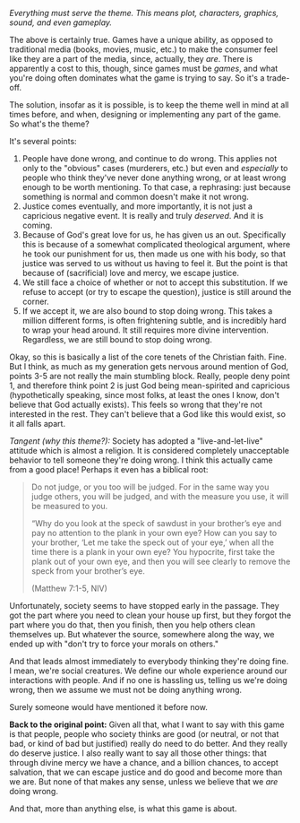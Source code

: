 *Everything must serve the theme.  This means plot, characters, graphics, sound, and even gameplay.*

The above is certainly true.  Games have a unique ability, as opposed to traditional media (books, movies, music, etc.) to make the consumer feel like they are a part of the media, since, actually, they *are*.  There is apparently a cost to this, though, since games must be *games*, and what you're doing often dominates what the game is trying to say.  So it's a trade-off.

The solution, insofar as it is possible, is to keep the theme well in mind at all times before, and when, designing or implementing any part of the game.  So what's the theme?

It's several points:

1. People have done wrong, and continue to do wrong.  This applies not only to the "obvious" cases (murderers, etc.) but even and *especially* to people who think they've never done anything wrong, or at least wrong enough to be worth mentioning.  To that case, a rephrasing: just because something is normal and common doesn't make it not wrong.
2. Justice comes eventually, and more importantly, it is not just a capricious negative event.  It is really and truly *deserved*.  And it is coming.
3. Because of God's great love for us, he has given us an out.  Specifically this is because of a somewhat complicated theological argument, where he took our punishment for us, then made us one with his body, so that justice was served to us without us having to feel it.  But the point is that because of (sacrificial) love and mercy, we escape justice.
4. We still face a choice of whether or not to accept this substitution.  If we refuse to accept (or try to escape the question), justice is still around the corner.
5. If we accept it, we are also bound to stop doing wrong.  This takes a million different forms, is often frightening subtle, and is incredibly hard to wrap your head around.  It still requires more divine intervention.  Regardless, we are still bound to stop doing wrong.

Okay, so this is basically a list of the core tenets of the Christian faith.  Fine.  But I think, as much as my generation gets nervous around mention of God, points 3-5 are not really the main stumbling block.  Really, people deny point 1, and therefore think point 2 is just God being mean-spirited and capricious (hypothetically speaking, since most folks, at least the ones I know, don't believe that God actually exists).  This feels so wrong that they're not interested in the rest.  They can't believe that a God like this would exist, so it all falls apart.

*Tangent (why this theme?):*  Society has adopted a "live-and-let-live" attitude which is almost a religion.  It is considered completely unacceptable behavior to tell someone they're doing wrong.  I think this actually came from a good place!  Perhaps it even has a biblical root:

> Do not judge, or you too will be judged. For in the same way you judge others,
> you will be judged, and with the measure you use, it will be measured to you.
>
> “Why do you look at the speck of sawdust in your brother’s eye and pay no
> attention to the plank in your own eye? How can you say to your brother, ‘Let
> me take the speck out of your eye,’ when all the time there is a plank in your
> own eye? You hypocrite, first take the plank out of your own eye, and then you
> will see clearly to remove the speck from your brother’s eye.
>
> (Matthew 7:1-5, NIV)

Unfortunately, society seems to have stopped early in the passage.  They got the part where you need to clean your house up first, but they forgot the part where you do that, then you finish, then you help others clean themselves up.  But whatever the source, somewhere along the way, we ended up with "don't try to force your morals on others."

And that leads almost immediately to everybody thinking they're doing fine.  I mean, we're social creatures.  We define our whole experience around our interactions with people.  And if no one is hassling us, telling us we're doing wrong, then we assume we must not be doing anything wrong.

Surely someone would have mentioned it before now.

**Back to the original point:** Given all that, what I want to say with this game is that people, people who society thinks are good (or neutral, or not that bad, or kind of bad but justified) really do need to do better.  And they really do deserve justice.  I also really want to say all those other things: that through divine mercy we have a chance, and a billion chances, to accept salvation, that we can escape justice and do good and become more than we are.  But none of that makes any sense, unless we believe that we *are* doing wrong.

And that, more than anything else, is what this game is about.